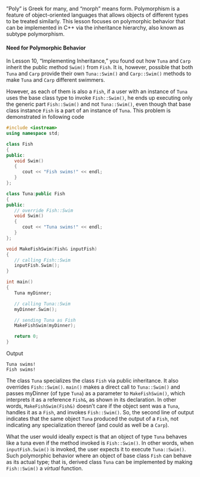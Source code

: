 [//]: # (### Basics of Polymorphism)

”Poly” is Greek for many, and “morph” means form. Polymorphism is a feature of object-oriented languages that allows objects of different types to be treated similarly. This lesson focuses on polymorphic behavior that can be implemented in C++ via the inheritance hierarchy, also known as subtype polymorphism.

#### Need for Polymorphic Behavior

In Lesson 10, “Implementing Inheritance,” you found out how `Tuna` and `Carp` inherit the public method `Swim()` from `Fish`. It is, however, possible that both `Tuna` and `Carp` provide their own `Tuna::Swim()` and `Carp::Swim()` methods to make `Tuna` and `Carp` different swimmers.

However, as each of them is also a `Fish`, if a user with an instance of `Tuna` uses the base class type to invoke `Fish::Swim()`, he ends up executing only the generic part `Fish::Swim()` and not `Tuna::Swim()`, even though that base class instance `Fish` is a part of an instance of `Tuna`. This problem is demonstrated in following code

```cpp
#include <iostream>
using namespace std;

class Fish
{
public:
   void Swim()
   {
      cout << "Fish swims!" << endl;
   }
};

class Tuna:public Fish
{
public:
   // override Fish::Swim
   void Swim()
   {
      cout << "Tuna swims!" << endl;
   }
};

void MakeFishSwim(Fish& inputFish)
{
   // calling Fish::Swim
   inputFish.Swim();
}

int main() 
{
   Tuna myDinner;

   // calling Tuna::Swim
   myDinner.Swim();

   // sending Tuna as Fish
   MakeFishSwim(myDinner);

   return 0;
}
```

Output

```
Tuna swims! 
Fish swims!
```

The class `Tuna` specializes the class `Fish` via public inheritance. It also overrides `Fish::Swim()`. `main()` makes a direct call to `Tuna::Swim()`  and passes myDinner (of type `Tuna`) as a parameter to `MakeFishSwim()`, which interprets it as a reference `Fish&`, as shown in its declaration. In other words, `MakeFishSwim(Fish&)` doesn’t care if the object sent was a `Tuna`, handles it as a `Fish`, and invokes `Fish::Swim()`. So, the second line of output indicates that the same object `Tuna` produced the output of a `Fish`, not indicating any specialization thereof (and could as well be a `Carp`).

What the user would ideally expect is that an object of type `Tuna` behaves like a tuna even if the method invoked is `Fish::Swim()`. In other words, when `inputFish.Swim()` is invoked, the user expects it to execute `Tuna::Swim()`. Such polymorphic behavior where an object of base class `Fish` can behave as its actual type; that is, derived class `Tuna` can be implemented by making `Fish::Swim()` a *virtual* function.
